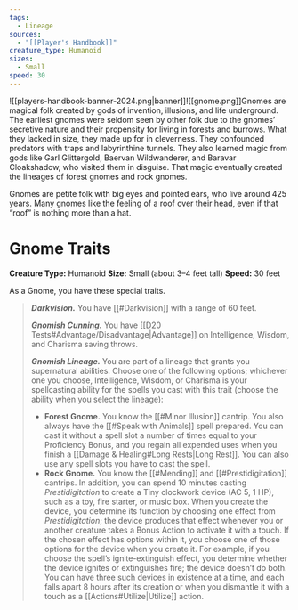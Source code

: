```yaml
---
tags:
  - Lineage
sources:
  - "[[Player's Handbook]]"
creature_type: Humanoid
sizes:
  - Small
speed: 30
---
```

![[players-handbook-banner-2024.png|banner]]![[gnome.png]]Gnomes are magical folk created by gods of invention, illusions, and life underground. The earliest gnomes were seldom seen by other folk due to the gnomes’ secretive nature and their propensity for living in forests and burrows. What they lacked in size, they made up for in cleverness. They confounded predators with traps and labyrinthine tunnels. They also learned magic from gods like Garl Glittergold, Baervan Wildwanderer, and Baravar Cloakshadow, who visited them in disguise. That magic eventually created the lineages of forest gnomes and rock gnomes.

Gnomes are petite folk with big eyes and pointed ears, who live around 425 years. Many gnomes like the feeling of a roof over their head, even if that “roof” is nothing more than a hat.

# Gnome Traits
**Creature Type:** Humanoid
**Size:** Small (about 3–4 feet tall)
**Speed:** 30 feet

As a Gnome, you have these special traits.
>**_Darkvision._** You have [[#Darkvision]] with a range of 60 feet.
>
>**_Gnomish Cunning._** You have [[D20 Tests#Advantage/Disadvantage\|Advantage]] on Intelligence, Wisdom, and Charisma saving throws.
>
>**_Gnomish Lineage._** You are part of a lineage that grants you supernatural abilities. Choose one of the following options; whichever one you choose, Intelligence, Wisdom, or Charisma is your spellcasting ability for the spells you cast with this trait (choose the ability when you select the lineage):
>- **Forest Gnome.** You know the [[#Minor Illusion]] cantrip. You also always have the [[#Speak with Animals]] spell prepared. You can cast it without a spell slot a number of times equal to your Proficiency Bonus, and you regain all expended uses when you finish a [[Damage & Healing#Long Rests\|Long Rest]]. You can also use any spell slots you have to cast the spell.
>- **Rock Gnome.** You know the [[#Mending]] and [[#Prestidigitation]] cantrips. In addition, you can spend 10 minutes casting _Prestidigitation_ to create a Tiny clockwork device (AC 5, 1 HP), such as a toy, fire starter, or music box. When you create the device, you determine its function by choosing one effect from _Prestidigitation_; the device produces that effect whenever you or another creature takes a Bonus Action to activate it with a touch. If the chosen effect has options within it, you choose one of those options for the device when you create it. For example, if you choose the spell’s ignite-extinguish effect, you determine whether the device ignites or extinguishes fire; the device doesn’t do both. You can have three such devices in existence at a time, and each falls apart 8 hours after its creation or when you dismantle it with a touch as a [[Actions#Utilize\|Utilize]] action.